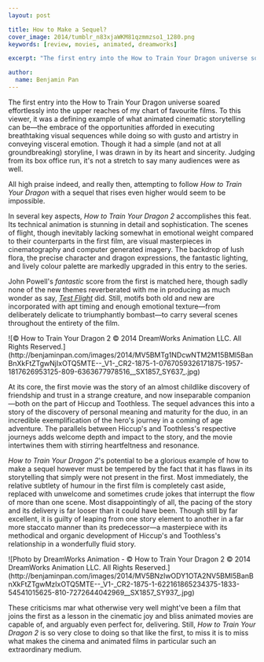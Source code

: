 ```yaml
---
layout: post

title: How to Make a Sequel?
cover_image: 2014/tumblr_n83xjaWKM81qzmmzso1_1280.png
keywords: [review, movies, animated, dreamworks]

excerpt: "The first entry into the How to Train Your Dragon universe soared effortlessly into the upper reaches of my chart of favourite films. Attempting to follow *How to Train Your Dragon* with a sequel that rises even higher then would seem to be impossible."

author:
  name: Benjamin Pan
---
```


The first entry into the How to Train Your Dragon universe soared effortlessly into the upper reaches of my chart of favourite films. To this viewer, it was a defining example of what animated cinematic storytelling can be—the embrace of the opportunities afforded in executing breathtaking visual sequences while doing so with gusto and artistry in conveying visceral emotion. Though it had a simple (and not at all groundbreaking) storyline, I was drawn in by its heart and sincerity. Judging from its box office run, it's not a stretch to say many audiences were as well.

All high praise indeed, and really then, attempting to follow *How to Train Your Dragon* with a sequel that rises even higher would seem to be impossible.

In several key aspects, *How to Train Your Dragon 2* accomplishes this feat. Its technical animation is stunning in detail and sophistication. The scenes of flight, though inevitably lacking somewhat in emotional weight compared to their counterparts in the first film, are visual masterpieces in cinematography and computer generated imagery. The backdrop of lush flora, the precise character and dragon expressions, the fantastic lighting, and lively colour palette are markedly upgraded in this entry to the series.

John Powell's *fantastic* score from the first is matched here, though sadly none of the new themes reverberated with me in producing as much wonder as say, [*Test Flight*](https://soundcloud.com/alice-hbd-wonders/test-drive-john-powell) did. Still, motifs both old and new are incorporated with apt timing and enough emotional texture—from deliberately delicate to triumphantly bombast—to carry several scenes throughout the entirety of the film.

<div class="full">
![© How to Train Your Dragon 2 © 2014 DreamWorks Animation LLC. All Rights Reserved.](http://benjaminpan.com/images/2014/MV5BMTg1NDcwNTM2M15BMl5BanBnXkFtZTgwNjIxOTQ5MTE--_V1-_CR2-1875-1-0767059326171875-1957-1817626953125-809-6363677978516__SX1857_SY637_.jpg)
</div>

At its core, the first movie was the story of an almost childlike discovery of friendship and trust in a strange creature, and now inseparable companion—both on the part of Hiccup and Toothless. The sequel advances this into a story of the discovery of personal meaning and maturity for the duo, in an incredible exemplification of the hero's journey in a coming of age adventure. The parallels between Hiccup's and Toothless's respective journeys adds welcome depth and impact to the story, and the movie intertwines them with stirring heartfeltness and resonance.

*How to Train Your Dragon 2*'s potential to be a glorious example of how to make a sequel however must be tempered by the fact that it has flaws in its storytelling that simply were not present in the first. Most immediately, the relative subtlety of humour in the first film is completely cast aside, replaced with unwelcome and sometimes crude jokes that interrupt the flow of more than one scene. Most disappointingly of all, the pacing of the story and its delivery is far looser than it could have been. Though still by far excellent, it is guilty of leaping from one story element to another in a far more staccato manner than its predecessor—a masterpiece with its methodical and organic development of Hiccup's and Toothless's relationship in a wonderfully fluid story.

<div class="full">
![Photo by DreamWorks Animation - © How to Train Your Dragon 2 © 2014 DreamWorks Animation LLC. All Rights Reserved.](http://benjaminpan.com/images/2014/MV5BNzIwODY1OTA2NV5BMl5BanBnXkFtZTgwMzIxOTQ5MTE--_V1-_CR2-1875-1-622161865234375-1833-54541015625-810-7272644042969__SX1857_SY937_.jpg)
</div>

These criticisms mar what otherwise very well might've been a film that joins the first as a lesson in the cinematic joy and bliss animated movies are capable of, and arguably even perfect for, delivering. Still, *How to Train Your Dragon 2* is so very close to doing so that like the first, to miss it is to miss what makes the cinema and animated films in particular such an extraordinary medium.
